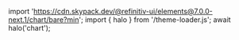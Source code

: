 <!--
type: template
name: chart
-->

import 'https://cdn.skypack.dev/@refinitiv-ui/elements@7.0.0-next.1/chart/bare?min';
import { halo } from '/theme-loader.js';
await halo('chart');
